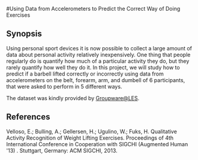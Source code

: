 #Using Data from Accelerometers to Predict the Correct Way of Doing Exercises

## Synopsis

Using personal sport devices it is now possible to collect a large amount of 
data about personal activity relatively inexpensively. One thing that people 
regularly do is quantify how much of a particular activity they do, but they 
rarely quantify how well they do it. In this project, we will study how to 
predict if a barbell lifted correctly or incorrectly using data from 
accelerometers on the belt, forearm, arm, and dumbell of 6 participants, that
were asked to perform in 5 different ways. 


The dataset was kindly provided by [Groupware@LES](http://groupware.les.inf.puc-rio.br/har).


## References

Velloso, E.; Bulling, A.; Gellersen, H.; Ugulino, W.; Fuks, H. Qualitative Activity Recognition of Weight Lifting Exercises. Proceedings of 4th International Conference in Cooperation with SIGCHI (Augmented Human '13) . Stuttgart, Germany: ACM SIGCHI, 2013.
